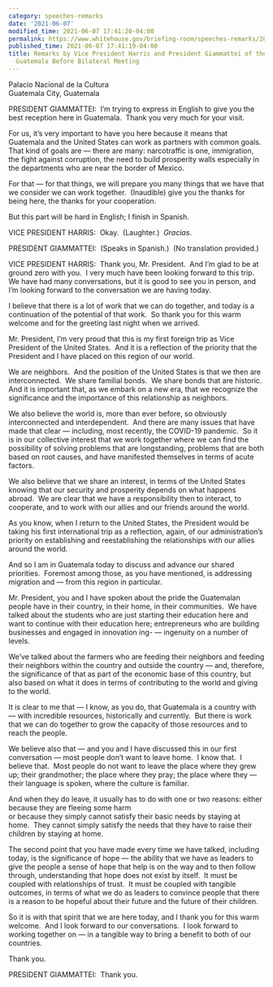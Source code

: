 ```yaml
---
category: speeches-remarks
date: '2021-06-07'
modified_time: 2021-06-07 17:41:20-04:00
permalink: https://www.whitehouse.gov/briefing-room/speeches-remarks/2021/06/07/remarks-by-vice-president-harris-and-president-giammattei-of-the-republic-of-guatemala-before-bilateral-meeting/
published_time: 2021-06-07 17:41:19-04:00
title: Remarks by Vice President Harris and President Giammattei of the Republic of
  Guatemala Before Bilateral Meeting
---
```

 
Palacio Nacional de la Cultura  
Guatemala City, Guatemala

PRESIDENT GIAMMATTEI:  I’m trying to express in English to give you the
best reception here in Guatemala.  Thank you very much for your
visit.   
  
For us, it’s very important to have you here because it means that
Guatemala and the United States can work as partners with common goals. 
That kind of goals are — there are many: narcotraffic is one,
immigration, the fight against corruption, the need to build prosperity
walls especially in the departments who are near the border of
Mexico.   
  
For that — for that things, we will prepare you many things that we have
that we consider we can work together.  (Inaudible) give you the thanks
for being here, the thanks for your cooperation.  
  
But this part will be hard in English; I finish in Spanish.  
  
VICE PRESIDENT HARRIS:  Okay.  (Laughter.)  *Gracias*.  
  
PRESIDENT GIAMMATTEI:  (Speaks in Spanish.)  (No translation
provided.)  
  
VICE PRESIDENT HARRIS:  Thank you, Mr. President.  And I’m glad to be at
ground zero with you.  I very much have been looking forward to this
trip.  We have had many conversations, but it is good to see you in
person, and I’m looking forward to the conversation we are having
today.   
  
I believe that there is a lot of work that we can do together, and today
is a continuation of the potential of that work.  So thank you for this
warm welcome and for the greeting last night when we arrived.  
  
Mr. President, I’m very proud that this is my first foreign trip as Vice
President of the United States.  And it is a reflection of the priority
that the President and I have placed on this region of our world.   
  
We are neighbors.  And the position of the United States is that we then
are interconnected.  We share familial bonds.  We share bonds that are
historic.  And it is important that, as we embark on a new era, that we
recognize the significance and the importance of this relationship as
neighbors.   
  
We also believe the world is, more than ever before, so obviously
interconnected and interdependent.  And there are many issues that have
made that clear — including, most recently, the COVID-19 pandemic.  So
it is in our collective interest that we work together where we can find
the possibility of solving problems that are longstanding, problems that
are both based on root causes, and have manifested themselves in terms
of acute factors.  
  
We also believe that we share an interest, in terms of the United States
knowing that our security and prosperity depends on what happens
abroad.  We are clear that we have a responsibility then to interact, to
cooperate, and to work with our allies and our friends around the
world.   
  
As you know, when I return to the United States, the President would be
taking his first international trip as a reflection, again, of our
administration’s priority on establishing and reestablishing the
relationships with our allies around the world.   
  
And so I am in Guatemala today to discuss and advance our shared
priorities.  Foremost among those, as you have mentioned, is addressing
migration and — from this region in particular.   
  
Mr. President, you and I have spoken about the pride the Guatemalan
people have in their country, in their home, in their communities.  We
have talked about the students who are just starting their education
here and want to continue with their education here; entrepreneurs who
are building businesses and engaged in innovation ing- — ingenuity on a
number of levels.   
  
We’ve talked about the farmers who are feeding their neighbors and
feeding their neighbors within the country and outside the country —
and, therefore, the significance of that as part of the economic base of
this country, but also based on what it does in terms of contributing to
the world and giving to the world.   
  
It is clear to me that — I know, as you do, that Guatemala is a country
with — with incredible resources, historically and currently.  But there
is work that we can do together to grow the capacity of those resources
and to reach the people.  
  
We believe also that — and you and I have discussed this in our first
conversation — most people don’t want to leave home.  I know that.  I
believe that.  Most people do not want to leave the place where they
grew up; their grandmother; the place where they pray; the place where
they — their language is spoken, where the culture is familiar.  
  
And when they do leave, it usually has to do with one or two reasons:
either because they are fleeing some harm  
or because they simply cannot satisfy their basic needs by staying at
home.  They cannot simply satisfy the needs that they have to raise
their children by staying at home.   
  
The second point that you have made every time we have talked, including
today, is the significance of hope — the ability that we have as leaders
to give the people a sense of hope that help is on the way and to then
follow through, understanding that hope does not exist by itself.  It
must be coupled with relationships of trust.  It must be coupled with
tangible outcomes, in terms of what we do as leaders to convince people
that there is a reason to be hopeful about their future and the future
of their children.  
  
So it is with that spirit that we are here today, and I thank you for
this warm welcome.  And I look forward to our conversations.  I look
forward to working together on — in a tangible way to bring a benefit to
both of our countries.  
  
Thank you.  
  
PRESIDENT GIAMMATTEI:  Thank you.  
  
